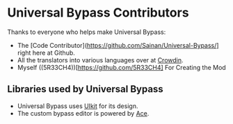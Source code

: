 # Universal Bypass Contributors

Thanks to everyone who helps make Universal Bypass:

- The [Code Contributor](https://github.com/Sainan/Universal-Bypass/] right here at Github.
- All the translators into various languages over at [Crowdin](https://crowdin.com/).
- Myself ((5R33CH4))[https://github.com/5R33CH4] For Creating the Mod

## Libraries used by Universal Bypass

- Universal Bypass uses [UIkit](https://getuikit.com/) for its design.
- The custom bypass editor is powered by [Ace](https://ace.c9.io/).
